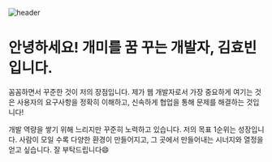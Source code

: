 ![header](https://capsule-render.vercel.app/api?type=waving&color=gradient&height=300&section=header&text=FE%20Developer&fontSize=90)
# 안녕하세요! 개미를 꿈 꾸는 개발자, 김효빈입니다.
꼼꼼하면서 꾸준한 것이 저의 장점입니다.
제가 웹 개발자로서 가장 중요하게 여기는 것은 사용자의 요구사항을 정확히 이해하고, 
  신속하게 협업을 통해 문제를 해결하는 것입니다!

개발 역량을 쌓기 위해 느리지만 꾸준히 노력하고 있습니다.
저의 목표 1순위는 성장입니다.
사람이 모일 수록 다양한 환경이 만들어지고, 그 곳에서 만들어내는 시너지와 열정을 얻고 싶습니다.
잘 부탁드립니다😄
